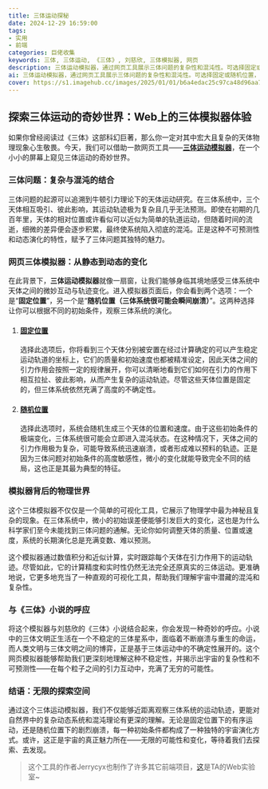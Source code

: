 ```yaml
---
title: 三体运动探秘
date: 2024-12-29 16:59:00
tags: 
- 实用
- 前端
categories: 巨佬收集
keywords: 三体, 三体运动, 《三体》, 刘慈欣, 三体模拟器, 网页
description: 三体运动模拟器，通过网页工具展示三体问题的复杂性和混沌性。可选择固定或随机位置，观察天体引力作用下的轨迹变化，帮助理解宇宙的不可预测性和物理学中的复杂动态系统。
ai: 三体运动模拟器，通过网页工具展示三体问题的复杂性和混沌性。可选择固定或随机位置，观察天体引力作用下的轨迹变化，帮助理解宇宙的不可预测性和物理学中的复杂动态系统。
cover: https://s1.imagehub.cc/images/2025/01/01/b6a4edac25c97ca48d96aa7628c378be.webp
---
```


## 探索三体运动的奇妙世界：Web上的三体模拟器体验

如果你曾经阅读过《三体》这部科幻巨著，那么你一定对其中宏大且复杂的天体物理现象心生敬畏。今天，我们可以借助一款网页工具——[**三体运动模拟器**](https://lab.jerrycyx.com/api/Three-Body/)，在一个小小的屏幕上窥见三体运动的奇妙世界。

### **三体问题：复杂与混沌的结合**

三体问题的起源可以追溯到牛顿引力理论下的天体运动研究。在三体系统中，三个天体相互吸引、彼此影响，其运动轨迹极为复杂且几乎无法预测。即使在初期的几百年里，天体的相对位置或许看似可以近似为简单的轨道运动，但随着时间的流逝，细微的差异便会逐步积累，最终使系统陷入彻底的混沌。正是这种不可预测性和动态演化的特性，赋予了三体问题其独特的魅力。

### **网页三体模拟器：从静态到动态的变化**

在此背景下，**三体运动模拟器**就像一扇窗，让我们能够身临其境地感受三体系统中天体之间的微妙互动与轨迹变化。进入模拟器页面后，你会看到两个选项：一个是“**固定位置**”，另一个是“**随机位置（三体系统很可能会瞬间崩溃）**”。这两种选择让你可以根据不同的初始条件，观察三体系统的演化。

1. #### [固定位置](https://lab.jerrycyx.com/api/Three-Body/game.html)  
   选择此选项后，你将看到三个天体分别被安置在经过计算确定的可以产生稳定运动轨道的坐标上，它们的质量和初始速度也都被精准设定，因此天体之间的引力作用会按照一定的规律展开，你可以清晰地看到它们如何在引力的作用下相互拉扯、彼此影响，从而产生复杂的运动轨迹。尽管这些天体位置是固定的，但三体系统依然充满了高度的不确定性。

2. #### [随机位置](https://lab.jerrycyx.com/api/Three-Body/game-random.html)  
   选择此选项时，系统会随机生成三个天体的位置和速度。由于这些初始条件的极端变化，三体系统很可能会立即进入混沌状态。在这种情况下，天体之间的引力作用极为复杂，可能导致系统迅速崩溃，或者形成难以预料的轨迹。正是因为三体问题对初始条件的高度敏感性，微小的变化就能导致完全不同的结局，这也正是其最为典型的特征。

### **模拟器背后的物理世界**

这个三体模拟器不仅仅是一个简单的可视化工具，它展示了物理学中最为神秘且复杂的现象。在三体系统中，微小的初始误差便能够引发巨大的变化，这也是为什么科学家们至今未能找到三体问题的通解。无论你如何调整天体的质量、位置或速度，系统的长期演化总是充满变数、难以预测。

这个模拟器通过数值积分和近似计算，实时跟踪每个天体在引力作用下的运动轨迹。尽管如此，它的计算精度和实时性仍然无法完全还原真实的三体运动。更准确地说，它更多地充当了一种直观的可视化工具，帮助我们理解宇宙中潜藏的混沌和复杂性。

### **与《三体》小说的呼应**

将这个模拟器与刘慈欣的《三体》小说结合起来，你会发现一种奇妙的呼应。小说中的三体文明正生活在一个不稳定的三体星系中，面临着不断崩溃与重生的命运，而人类文明与三体文明之间的博弈，正是基于三体运动中的不确定性展开的。这个网页模拟器能够帮助我们更深刻地理解这种不稳定性，并揭示出宇宙的复杂性和不可预测性——在每个粒子之间的引力互动中，充满了无穷的可能性。

### **结语：无限的探索空间**

通过这个三体运动模拟器，我们不仅能够近距离观察三体系统的运动轨迹，更能对自然界中的复杂动态系统和混沌理论有更深的理解。无论是固定位置下的有序运动，还是随机位置下的剧烈崩溃，每一种初始条件都构成了一种独特的宇宙演化方式。或许，这正是宇宙的真正魅力所在——无限的可能性和变化，等待着我们去探索、去发现。

> 这个工具的作者Jerrycyx也制作了许多其它前端项目，[这](https://lab.jerrycyx.com/)是TA的Web实验室~